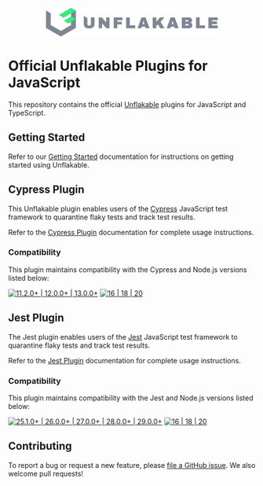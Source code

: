<p align="center">
  <a href="https://unflakable.com" target="_blank" rel="noopener" align="center">
    <img src="https://github.com/unflakable/unflakable-javascript/blob/main/images/logo.svg?raw=true" width="350" alt="Unflakable" />
  </a>
</p>

# Official Unflakable Plugins for JavaScript

This repository contains the official [Unflakable](https://unflakable.com) plugins for JavaScript
and TypeScript.

## Getting Started

Refer to our [Getting Started](https://docs.unflakable.com/getting-started) documentation
for instructions on getting started using Unflakable.

## Cypress Plugin

This Unflakable plugin enables users of the [Cypress](https://cypress.io) JavaScript test framework
to quarantine flaky tests and track test results.

Refer to the [Cypress Plugin](https://docs.unflakable.com/plugins/cypress) documentation for
complete usage instructions.

### Compatibility

This plugin maintains compatibility with the Cypress and Node.js versions listed below:

[![11.2.0+ | 12.0.0+ | 13.0.0+](https://img.shields.io/badge/Cypress-11.2.0%2B%20%7C%2012.0.0%2B%20%7C%2013.0.0%2B-17202C?logo=cypress&labelColor=white&logoColor=17202C&style=flat)](https://cypress.io)
[![16 | 18 | 20](https://img.shields.io/badge/Node.js-16%20%7C%2018%20%7C%2020-339933?logo=node.js&labelColor=white&logoColor=339933&style=flat)](https://nodejs.org)

## Jest Plugin

The Jest plugin enables users of the [Jest](https://jestjs.io) JavaScript test framework
to quarantine flaky tests and track test results.

Refer to the [Jest Plugin](https://docs.unflakable.com/plugins/jest) documentation for
complete usage instructions.

### Compatibility

This plugin maintains compatibility with the Jest and Node.js versions listed below:

[![25.1.0+ | 26.0.0+ | 27.0.0+ | 28.0.0+ | 29.0.0+](https://img.shields.io/badge/Jest-25.1.0%2B%20%7C%2026.0.0%2B%20%7C%2027.0.0%2B%20%7C%2028.0.0%2B%20%7C%2029.0.0%2B-C21325?logo=jest&labelColor=white&logoColor=C21325&style=flat)](https://jestjs.io)
[![16 | 18 | 20](https://img.shields.io/badge/Node.js-16%20%7C%2018%20%7C%2020-339933?logo=node.js&labelColor=white&logoColor=339933&style=flat)](https://nodejs.org)

## Contributing

To report a bug or request a new feature, please
[file a GitHub issue](https://github.com/unflakable/unflakable-javascript/issues).
We also welcome pull requests!
